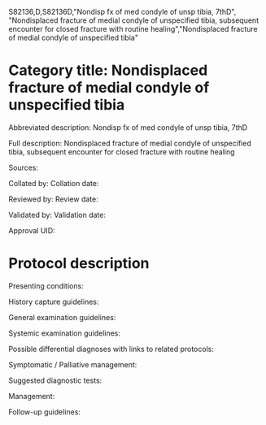 S82136,D,S82136D,"Nondisp fx of med condyle of unsp tibia, 7thD", "Nondisplaced fracture of medial condyle of unspecified tibia, subsequent encounter for closed fracture with routine healing","Nondisplaced fracture of medial condyle of unspecified tibia"
# Category title: Nondisplaced fracture of medial condyle of unspecified tibia

Abbreviated description: Nondisp fx of med condyle of unsp tibia, 7thD

Full description: Nondisplaced fracture of medial condyle of unspecified tibia, subsequent encounter for closed fracture with routine healing

Sources:

Collated by:
Collation date:

Reviewed by:
Review date:

Validated by:
Validation date:

Approval UID:

# Protocol description

Presenting conditions:

History capture guidelines:

General examination guidelines:

Systemic examination guidelines:

Possible differential diagnoses with links to related protocols:

Symptomatic / Palliative management:

Suggested diagnostic tests:

Management:

Follow-up guidelines:
